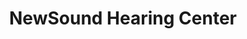 ---
title: "NewSound Hearing Center"
url: /bethlehem/newsound-hearing-center/
shop: hearing aids
---